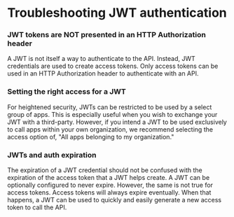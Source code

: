 # Troubleshooting JWT authentication

### JWT tokens are NOT presented in an HTTP Authorization header

A JWT is not itself a way to authenticate to the API. Instead, JWT credentials are used to create access tokens. Only access tokens can be used in an HTTP Authorization header to authenticate with an API.

### Setting the right access for a JWT

For heightened security, JWTs can be restricted to be used by a select group of apps. This is especially useful when you wish to exchange your JWT with a third-party. However, if you intend a JWT to be used exclusively to call apps within your own organization, we recommend selecting the access option of, "All apps belonging to my organization."

### JWTs and auth expiration

The expiration of a JWT credential should not be confused with the expiration of the access token that a JWT helps create. A JWT can be optionally configured to never expire. However, the same is not true for access tokens. Access tokens will always expire eventually. When that happens, a JWT can be used to quickly and easily generate a new access token to call the API.
